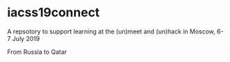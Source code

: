 # iacss19connect

A repsotory to support learning at the (un)meet and (un)hack in Moscow, 6-7 July 2019

From Russia to Qatar
